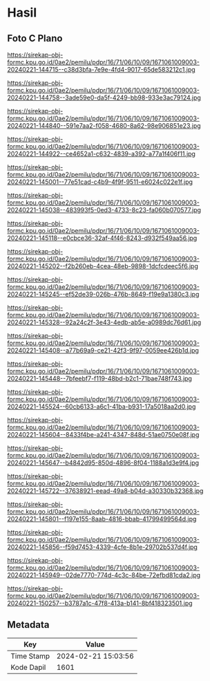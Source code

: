 # Hasil

## Foto C Plano

https://sirekap-obj-formc.kpu.go.id/0ae2/pemilu/pdpr/16/71/06/10/09/1671061009003-20240221-144715--c38d3bfa-7e9e-4fd4-9017-65de583212c1.jpg

https://sirekap-obj-formc.kpu.go.id/0ae2/pemilu/pdpr/16/71/06/10/09/1671061009003-20240221-144758--3ade59e0-da5f-4249-bb98-933e3ac79124.jpg

https://sirekap-obj-formc.kpu.go.id/0ae2/pemilu/pdpr/16/71/06/10/09/1671061009003-20240221-144840--591e7aa2-f058-4680-8a62-98e906851e23.jpg

https://sirekap-obj-formc.kpu.go.id/0ae2/pemilu/pdpr/16/71/06/10/09/1671061009003-20240221-144922--ce4652a1-c632-4839-a392-a77a1f406f11.jpg

https://sirekap-obj-formc.kpu.go.id/0ae2/pemilu/pdpr/16/71/06/10/09/1671061009003-20240221-145001--77e51cad-c4b9-4f9f-9511-e6024c022e1f.jpg

https://sirekap-obj-formc.kpu.go.id/0ae2/pemilu/pdpr/16/71/06/10/09/1671061009003-20240221-145038--483993f5-0ed3-4733-8c23-fa060b070577.jpg

https://sirekap-obj-formc.kpu.go.id/0ae2/pemilu/pdpr/16/71/06/10/09/1671061009003-20240221-145118--e0cbce36-32af-4f46-8243-d932f549aa56.jpg

https://sirekap-obj-formc.kpu.go.id/0ae2/pemilu/pdpr/16/71/06/10/09/1671061009003-20240221-145202--f2b260eb-4cea-48eb-9898-1dcfcdeec5f6.jpg

https://sirekap-obj-formc.kpu.go.id/0ae2/pemilu/pdpr/16/71/06/10/09/1671061009003-20240221-145245--ef52de39-026b-476b-8649-f19e9a1380c3.jpg

https://sirekap-obj-formc.kpu.go.id/0ae2/pemilu/pdpr/16/71/06/10/09/1671061009003-20240221-145328--92a24c2f-3e43-4edb-ab5e-a0989dc76d61.jpg

https://sirekap-obj-formc.kpu.go.id/0ae2/pemilu/pdpr/16/71/06/10/09/1671061009003-20240221-145408--a77b69a9-ce21-42f3-9f97-0059ee426b1d.jpg

https://sirekap-obj-formc.kpu.go.id/0ae2/pemilu/pdpr/16/71/06/10/09/1671061009003-20240221-145448--7bfeebf7-f119-48bd-b2c1-71bae748f743.jpg

https://sirekap-obj-formc.kpu.go.id/0ae2/pemilu/pdpr/16/71/06/10/09/1671061009003-20240221-145524--60cb6133-a6c1-41ba-b931-17a5018aa2d0.jpg

https://sirekap-obj-formc.kpu.go.id/0ae2/pemilu/pdpr/16/71/06/10/09/1671061009003-20240221-145604--8433f4be-a241-4347-848d-51ae0750e08f.jpg

https://sirekap-obj-formc.kpu.go.id/0ae2/pemilu/pdpr/16/71/06/10/09/1671061009003-20240221-145647--b4842d95-850d-4896-8f04-1188a1d3e9f4.jpg

https://sirekap-obj-formc.kpu.go.id/0ae2/pemilu/pdpr/16/71/06/10/09/1671061009003-20240221-145722--37638921-eead-49a8-b04d-a30330b32368.jpg

https://sirekap-obj-formc.kpu.go.id/0ae2/pemilu/pdpr/16/71/06/10/09/1671061009003-20240221-145801--f197e155-8aab-4816-bbab-41799499564d.jpg

https://sirekap-obj-formc.kpu.go.id/0ae2/pemilu/pdpr/16/71/06/10/09/1671061009003-20240221-145856--f59d7453-4339-4cfe-8b1e-29702b537d4f.jpg

https://sirekap-obj-formc.kpu.go.id/0ae2/pemilu/pdpr/16/71/06/10/09/1671061009003-20240221-145949--02de7770-774d-4c3c-84be-72efbd81cda2.jpg

https://sirekap-obj-formc.kpu.go.id/0ae2/pemilu/pdpr/16/71/06/10/09/1671061009003-20240221-150257--b3787a1c-47f8-413a-b141-8bf418323501.jpg


## Metadata

| Key        | Value               |
| ---------- | ------------------- |
| Time Stamp | 2024-02-21 15:03:56 |
| Kode Dapil | 1601                |




